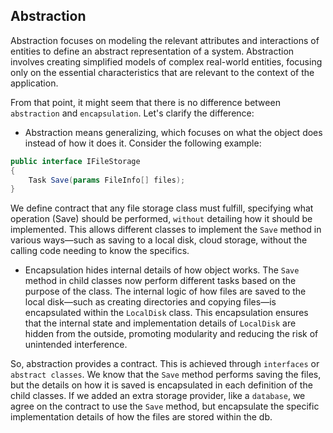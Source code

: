 ## Abstraction
Abstraction focuses on modeling the relevant attributes and interactions of entities to define an abstract
representation of a system. Abstraction involves creating simplified models of complex real-world entities,
focusing only on the essential characteristics that are relevant to the context of the application.

From that point, it might seem that there is no difference between `abstraction` and `encapsulation`.
Let's clarify the difference:
* Abstraction means generalizing, which focuses on what the object does instead of how it does it. Consider
the following example:
```csharp
public interface IFileStorage
{
    Task Save(params FileInfo[] files);
}
```
We define contract that any file storage class must fulfill, specifying what operation (Save) should be 
performed, `without` detailing how it should be implemented. This allows different classes to implement the 
`Save` method in various ways—such as saving to a local disk, cloud storage, without the calling code 
needing to know the specifics.
* Encapsulation hides internal details of how object works. The `Save` method in child classes now perform
different tasks based on the purpose of the class. The internal logic of how files are saved to the local
disk—such as creating directories and copying files—is encapsulated within the `LocalDisk` class.
This encapsulation ensures that the internal state and implementation details of `LocalDisk` are hidden from
the outside, promoting modularity and reducing the risk of unintended interference.

So, abstraction provides a contract. This is achieved through `interfaces` or `abstract classes`. We
know that the `Save` method performs saving the files, but the details on how it is saved is encapsulated
in each definition of the child classes. If we added an extra storage provider, like a `database`, we agree
on the contract to use the `Save` method, but encapsulate the specific implementation details of how the
files are stored within the db.